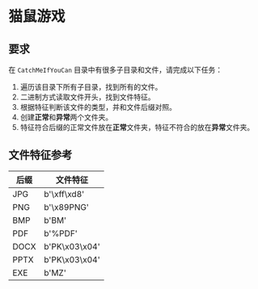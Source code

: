 # 猫鼠游戏

## 要求

在 `CatchMeIfYouCan` 目录中有很多子目录和文件，请完成以下任务：

1. 遍历该目录下所有子目录，找到所有的文件。
2. 二进制方式读取文件开头，找到文件特征。
3. 根据特征判断该文件的类型，并和文件后缀对照。
4. 创建**正常**和**异常**两个文件夹。
5. 特征符合后缀的正常文件放在**正常**文件夹，特征不符合的放在**异常**文件夹。

## 文件特征参考

| 后缀 | 文件特征      |
| ---- | ------------- |
| JPG  | b'\xff\xd8'   |
| PNG  | b'\x89PNG'    |
| BMP  | b'BM'         |
| PDF  | b'%PDF'       |
| DOCX | b'PK\x03\x04' |
| PPTX | b'PK\x03\x04' |
| EXE  | b'MZ'         |
